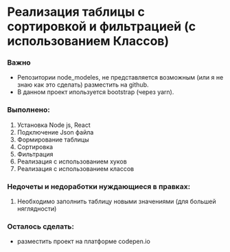 # Реализация таблицы с сортировкой и фильтрацией (с использованием Классов)

### Важно
- Репозитории node_modeles, не представляется возможным (или я не знаю как это сделать) разместить на github.
- В данном проект ипользуется bootstrap (через yarn).

### Выполнено:
1) Установка Node js, React
2) Подключение Json файла
3) Формирование таблицы
4) Сортировка
5) Фильтрация
6) Реализация с использованием хуков
7) Реализация с использованием классов

### Недочеты и недоработки нуждающиеся в правках:
1) Необходимо заполнить таблицу новыми значениями (для большей няглядности)

### Осталось сделать:
- разместить проект на платформе codepen.io
